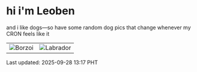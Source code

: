 # hi i'm Leoben

and i like dogs—so have some random dog pics that change whenever my CRON feels like it

|  |  |
|--------|----------|
| ![Borzoi](https://random-dog-vercel.vercel.app/api/random-borzoi?v=1759036652) | ![Labrador](https://random-dog-vercel.vercel.app/api/random-labrador?v=1759036652) |

Last updated: 2025-09-28 13:17 PHT
